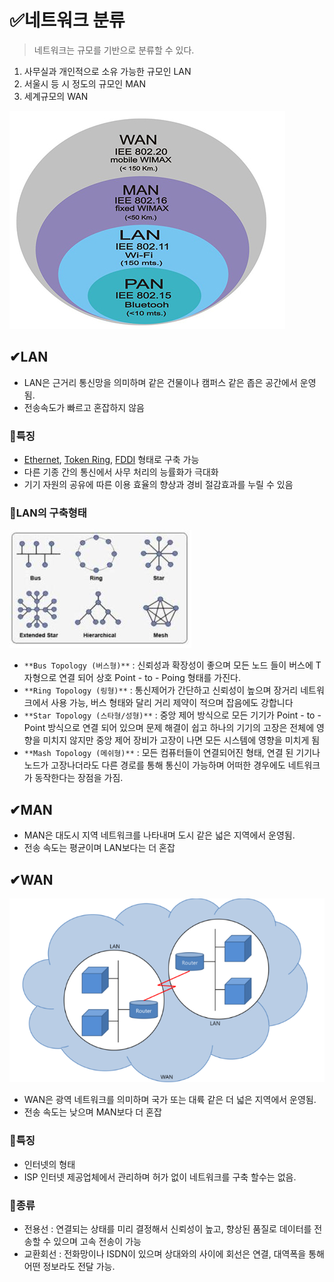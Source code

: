 # ✅네트워크 분류

> 네트워크는 규모를 기반으로 분류할 수 있다.
>
1. 사무실과 개인적으로 소유 가능한 규모인 LAN
2. 서울시 등 시 정도의 규모인 MAN
3. 세계규모의 WAN

![img.png](img/img.png)

## ✔LAN

- LAN은 근거리 통신망을 의미하며 같은 건물이나 캠퍼스 같은 좁은 공간에서 운영됨.
- 전송속도가 빠르고 혼잡하지 않음

### 🔹특징

- [Ethernet](https://gaesung.tist), [Token Ring](https://hihack.tistory.com/entry/%EC%9D%B4%EB%8D%94%EB%84%B7Ethernet%EA%B3%BC-%ED%86%A0%ED%81%B0%EB%A7%81Token-ring), [FDDI](https://cainstorm.com/147) 형태로 구축 가능
- 다른 기종 간의 통신에서 사무 처리의 능률화가 극대화
- 기기 자원의 공유에 따른 이용 효율의 향상과 경비 절감효과를 누릴 수 있음

### 🔹****LAN의 구축형태****

![img_1.png](img/img_1.png)

- `**Bus Topology (버스형)**` : 신뢰성과 확장성이 좋으며 모든 노드 들이 버스에 T 자형으로 연결 되어 상호 Point - to - Poing 형태를 가진다.
- `**Ring Topology (링형)**` : 통신제어가 간단하고 신뢰성이 높으며 장거리 네트워크에서 사용 가능, 버스 형태와 달리 거리 제약이 적으며 잡음에도 강합니다
- `**Star Topology (스타형/성형)**` : 중앙 제어 방식으로 모든 기기가 Point - to - Point 방식으로 연결 되어 있으며 문제 해결이 쉽고 하나의 기기의 고장은 전체에 영향을 미치지 않지만 중앙 제어 장비가 고장이 나면 모든 시스템에 영향을 미치게 됨
- `**Mash Topology (메쉬형)**` : 모든 컴퓨터들이 연결되어진 형태, 연결 된 기기나 노드가 고장나더라도 다른 경로를 통해 통신이 가능하며 어떠한 경우에도 네트워크가 동작한다는 장점을 가짐.

## ✔MAN

- MAN은 대도시 지역 네트워크를 나타내며 도시 같은 넓은 지역에서 운영됨.
- 전송 속도는 평균이며 LAN보다는 더 혼잡

## ✔WAN

![img_2.png](img/img_2.png)

- WAN은 광역 네트워크를 의미하며 국가 또는 대륙 같은 더 넓은 지역에서 운영됨.
- 전송 속도는 낮으며 MAN보다 더 혼잡

### 🔹특징

- 인터넷의 형태
- ISP 인터넷 제공업체에서 관리하며 허가 없이 네트워크를 구축 할수는 없음.

### 🔹종류

- 전용선 : 연결되는 상태를 미리 결정해서 신뢰성이 높고, 향상된 품질로 데이터를 전송할 수 있으며 고속 전송이 가능
- 교환회선 : 전화망이나 ISDN이 있으며 상대와의 사이에 회선은 연결, 대역폭을 통해 어떤 정보라도 전달 가능.